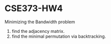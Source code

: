 # CSE373-HW4
Minimizing the Bandwidth problem

1. find the adjacency matrix.
2. find the minimal permutation via backtracking.

